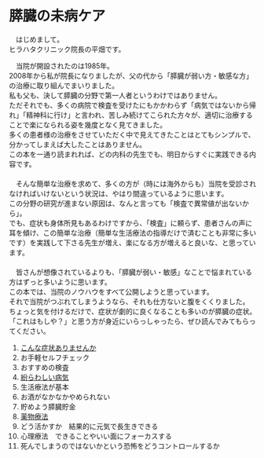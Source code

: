 ﻿# 膵臓の未病ケア

　はじめまして。  
ヒラハタクリニック院長の平畑です。  

　当院が開設されたのは1985年。  
2008年から私が院長になりましたが、父の代から「膵臓が弱い方・敏感な方」の治療に取り組んでまいりました。  
私も父も、決して膵臓の分野で第一人者というわけではありません。  
ただそれでも、多くの病院で検査を受けたにもかかわらず「病気ではないから帰れ」「精神科に行け」と言われ、苦しみ続けてこられた方々が、適切に治療することで楽になられる姿を幾度となく見てきました。  
多くの患者様の治療をさせていただく中で見えてきたことはとてもシンプルで、分かってしまえば大したことはありません。  
この本を一通り読まれれば、どの内科の先生でも、明日からすぐに実践できる内容です。  
　  
　そんな簡単な治療を求めて、多くの方が（時には海外からも）当院を受診されなければいけないという状況は、やはり間違っているように思います。  
この分野の研究が進まない原因は、なんと言っても「検査で異常値が出ないから」。  
でも、症状も身体所見もあるわけですから、「検査」に頼らず、患者さんの声に耳を傾け、この簡単な治療（簡単な生活療法の指導だけで済むことも非常に多いです）を実践して下さる先生が増え、楽になる方が増えると良いな、と思っています。  
　  
　皆さんが想像されているよりも、「膵臓が弱い・敏感」なことで悩まれている方はずっと多いように思います。  
この本では、当院のノウハウをすべて公開しようと思っています。  
それで当院がつぶれてしまうようなら、それも仕方ないと腹をくくりました。  
ちょっと気を付けるだけで、症状が劇的に良くなることも多いのが膵臓の症状。  
「これはもしや？」と思う方が身近にいらっしゃったら、ぜひ読んでみてもらってください。  


1. [こんな症状ありませんか](1_symptoms.md)
1. お手軽セルフチェック
1. おすすめの検査
1. [紛らわしい病気](4_confusing.md)
1. 生活療法が基本
1. お酒がなかなかやめられない
1. 貯めよう膵臓貯金
1. [薬物療法](8_medication.md)
1. どう活かすか　結果的に元気で長生きできる
1. 心理療法　できることやいい面にフォーカスする
1. 死んでしまうのではないかという恐怖をどうコントロールするか
